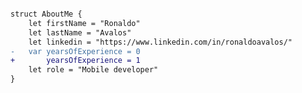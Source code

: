 ```diff

struct AboutMe {
    let firstName = "Ronaldo"
    let lastName = "Avalos"
    let linkedin = "https://www.linkedin.com/in/ronaldoavalos/"
-   var yearsOfExperience = 0
+       yearsOfExperience = 1
    let role = "Mobile developer"
}

```
<!--
**ronaldo-avalos/ronaldo-avalos** is a ✨ _special_ ✨ repository because its `README.md` (this file) appears on your GitHub profile.

Here are some ideas to get you started:

- 🔭 I’m currently working on ...
- 🌱 I’m currently learning ...
- 👯 I’m looking to collaborate on ...
- 🤔 I’m looking for help with ...
- 💬 Ask me about ...
- 📫 How to reach me: ...
- 😄 Pronouns: ...
- ⚡ Fun fact: ...
-->
